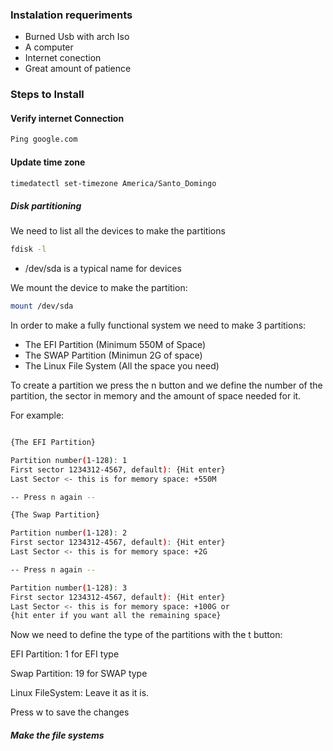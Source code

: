 ### Instalation requeriments

- Burned Usb with arch Iso
- A computer
- Internet conection
- Great amount of patience

### Steps to Install 

#### Verify internet Connection

``` Bash 
Ping google.com
```

#### Update time zone

``` Bash
timedatectl set-timezone America/Santo_Domingo
```

##### Disk partitioning

We need to list all the devices to make the partitions

``` Bash
fdisk -l
```

- /dev/sda is a typical name for devices

We mount the device to make the partition:

``` Bash
mount /dev/sda
```

In order to make a fully functional system we need to make 3 partitions:

- The EFI Partition (Minimum 550M of Space)
- The SWAP Partition (Minimun 2G of space)
- The Linux File System (All the space you need)

To create a partition we press the n button and we define the number of the partition, the sector in memory and the amount of space needed for it.

For example:

``` Bash

{The EFI Partition}

Partition number(1-128): 1
First sector 1234312-4567, default): {Hit enter}
Last Sector <- this is for memory space: +550M

-- Press n again --

{The Swap Partition}

Partition number(1-128): 2
First sector 1234312-4567, default): {Hit enter}
Last Sector <- this is for memory space: +2G

-- Press n again --

Partition number(1-128): 3
First sector 1234312-4567, default): {Hit enter}
Last Sector <- this is for memory space: +100G or
{hit enter if you want all the remaining space}

```

Now we need to define the type of the partitions with the t button:

EFI Partition: 1 for EFI type

Swap Partition: 19 for SWAP type

Linux FileSystem: Leave it as it is.

Press w to save the changes
##### Make the file systems

